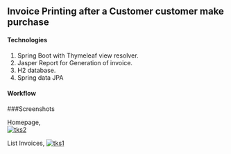 ## Invoice Printing after a Customer customer make purchase

#### Technologies
1. Spring Boot with Thymeleaf view resolver.
2. Jasper Report for Generation of invoice.
3. H2 database.
4. Spring data JPA

#### Workflow

###Screenshots
               
Homepage,     
<a href="https://ibb.co/0Q82myT"><img src="https://i.ibb.co/1bhQ7G1/tks2.png" alt="tks2" border="0"></a>

List Invoices,
<a href="https://ibb.co/x3ZyLLM"><img src="https://i.ibb.co/hC0k99K/tks1.png" alt="tks1" border="0"></a>


